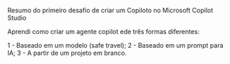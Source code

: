 Resumo do primeiro desafio de criar um Copiloto no Microsoft Copilot Studio

Aprendi como criar um agente copilot ede três formas diferentes: 

1 - Baseado em um modelo (safe travel);
2 - Baseado em um prompt para IA;
3 - A partir de um projeto em branco.
